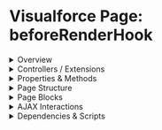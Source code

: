# Visualforce Page: beforeRenderHook

<details>
<summary>Overview</summary>

## Visualforce Page Overview: beforeRenderHook

No overview found.

### Purpose of the Page
No purpose found.



### Metadata
- **API Version**: 54
- **Label**: Before Render Hook

</details>

<details>
<summary>Controllers / Extensions</summary>

## Key Controllers / Extensions Used
- **Standard Controller**: None
- **Custom Controller**: BeforeRenderHookController
- **Extensions**: 
  None

</details>

<details>
<summary>Properties & Methods</summary>

## Properties
No public properties found in associated Apex controllers/extensions.

## Methods
| Name | Return Type | Parameters | Visibility | Modifiers | Description |
| ------ | ------------- | ------------ | ------------ | ----------- | ------------- |
| `populateCourses` | `void` | `()` | `public` | `None` |  |
| `populateCourses` | `void` | `()` | `public` | `None` |  |

</details>

<details>
<summary>Page Structure</summary>

### Forms
- No `apex:form` detected

### Inputs
- No input bindings (`apex:inputField`, `apex:inputText`, etc.) detected

### Buttons
- No button actions (`apex:commandButton`, `apex:button`, `apex:commandLink`) detected

</details>

<details>
<summary>Page Blocks</summary>
## Page Blocks on the Page
No `apex:pageBlock` components detected.
</details>

<details>
<summary>AJAX Interactions</summary>

- No `apex:actionSupport` components detected

- No `apex:outputPanel` components with an ID detected

</details>

<details>
<summary>Dependencies & Scripts</summary>

### Objects
- `BeforeRenderHookController`

### Fields
- No field dependencies detected

### Custom Components
- No custom components detected

### Scripts
- No script tags detected

</details>